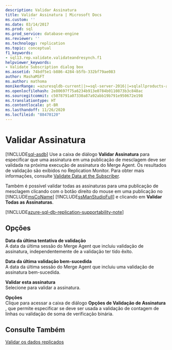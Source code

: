 ```yaml
---
description: Validar Assinatura
title: Validar Assinatura | Microsoft Docs
ms.custom: ''
ms.date: 03/14/2017
ms.prod: sql
ms.prod_service: database-engine
ms.reviewer: ''
ms.technology: replication
ms.topic: conceptual
f1_keywords:
- sql13.rep.validate.validateandresynch.f1
helpviewer_keywords:
- Validate Subscription dialog box
ms.assetid: 74bdf5e1-b886-4284-b5fb-332bf79ae083
author: MashaMSFT
ms.author: mathoma
monikerRange: =azuresqldb-current||>=sql-server-2016||=sqlallproducts-allversions
ms.openlocfilehash: 2e80697f75a6234b913e0784b0110873b3c848ac
ms.sourcegitcommit: c5078791a07330a87a92abb19b791e950672e198
ms.translationtype: HT
ms.contentlocale: pt-BR
ms.lasthandoff: 11/26/2020
ms.locfileid: "88470120"
---
```

# <a name="validate-subscription"></a>Validar Assinatura
[!INCLUDE[sql-asdb](../../includes/applies-to-version/sql-asdb.md)]
  Use a caixa de diálogo **Validar Assinatura** para especificar que uma assinatura em uma publicação de mesclagem deve ser validada na próxima execução de assinatura do Merge Agent. Os resultados de validação são exibidos no Replication Monitor. Para obter mais informações, consulte [Validate Data at the Subscriber](../../relational-databases/replication/validate-data-at-the-subscriber.md).  
  
 Também é possível validar todas as assinaturas para uma publicação de mesclagem clicando com o botão direito do mouse em uma publicação no [!INCLUDE[msCoName](../../includes/msconame-md.md)] [!INCLUDE[ssManStudioFull](../../includes/ssmanstudiofull-md.md)] e clicando em **Validar Todas as Assinaturas**.  

[!INCLUDE[azure-sql-db-replication-supportability-note](../../includes/azure-sql-db-replication-supportability-note.md)]
  
## <a name="options"></a>Opções  
 **Data da última tentativa de validação**  
 A data da última sessão do Merge Agent que incluiu validação de assinatura, independentemente de a validação ter tido êxito.  
  
 **Data da última validação bem-sucedida**  
 A data da última sessão do Merge Agent que incluiu uma validação de assinatura bem-sucedida.  
  
 **Validar esta assinatura**  
 Selecione para validar a assinatura.  
  
 **Opções**  
 Clique para acessar a caixa de diálogo **Opções de Validação de Assinatura** , que permite especificar se deve ser usada a validação de contagem de linhas ou validação de soma de verificação binária.  
  
## <a name="see-also"></a>Consulte Também  
 [Validar os dados replicados](../../relational-databases/replication/validate-data-at-the-subscriber.md)  
  
  
